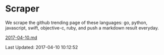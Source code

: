 # Scraper

We scrape the github trending page of these languages: go, python, javascript, swift, objective-c, ruby, and push a markdown result everyday.

[2017-04-10.md](https://github.com/henson/Scraper/blob/master/2017-04-10.md)

Last Updated: 2017-04-10 10:12:52